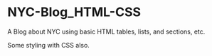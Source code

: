 # NYC-Blog_HTML-CSS
A Blog about NYC using basic HTML tables, lists, and sections, etc. 

Some styling with CSS also.
